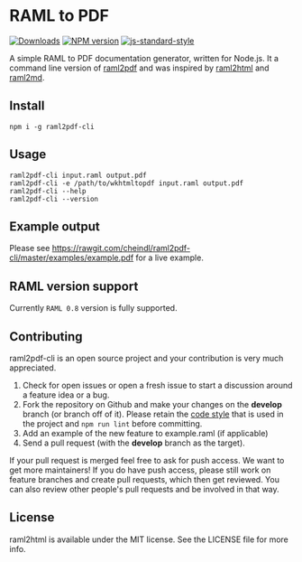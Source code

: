 # RAML to PDF

[![Downloads](https://img.shields.io/npm/dm/raml2pdf-cli.svg)](https://www.npmjs.com/package/raml2pdf-cli)
[![NPM version](http://img.shields.io/npm/v/raml2pdf-cli.svg)](https://www.npmjs.org/package/raml2pdf-cli)
[![js-standard-style](https://img.shields.io/badge/code%20style-airbnb-blue.svg?style=flat)](https://github.com/airbnb/javascript)


A simple RAML to PDF documentation generator, written for Node.js. It a command line version of
[raml2pdf](https://github.com/our-bts/raml2pdf) and was inspired by [raml2html](https://github.com/raml2html/raml2html) and [raml2md](https://github.com/raml2html/raml2md).

## Install

```
npm i -g raml2pdf-cli
```

## Usage

```
raml2pdf-cli input.raml output.pdf
raml2pdf-cli -e /path/to/wkhtmltopdf input.raml output.pdf
raml2pdf-cli --help
raml2pdf-cli --version
```

## Example output

Please see https://rawgit.com/cheindl/raml2pdf-cli/master/examples/example.pdf for a live example.

## RAML version support

Currently `RAML 0.8` version is fully supported.

## Contributing
raml2pdf-cli is an open source project and your contribution is very much appreciated.

1. Check for open issues or open a fresh issue to start a discussion around a feature idea or a bug.
2. Fork the repository on Github and make your changes on the **develop** branch (or branch off of it).
   Please retain the [code style](https://github.com/airbnb/javascript) that is used in the project and `npm run lint` before committing. 
3. Add an example of the new feature to example.raml (if applicable)
4. Send a pull request (with the **develop** branch as the target).

If your pull request is merged feel free to ask for push access. We want to get more maintainers! If you do
have push access, please still work on feature branches and create pull requests, which then get reviewed.
You can also review other people's pull requests and be involved in that way.

## License
raml2html is available under the MIT license. See the LICENSE file for more info.